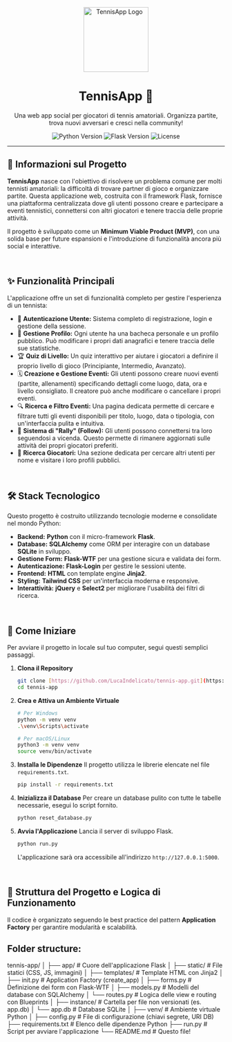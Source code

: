 <div align="center">
  <img src="https://raw.githubusercontent.com/LucaIndelicato/tennis-app/main/app/static/logo.png" alt="TennisApp Logo" width="150"/>
  <h1><b>TennisApp 🎾</b></h1>
  <p>Una web app social per giocatori di tennis amatoriali. Organizza partite, trova nuovi avversari e cresci nella community!</p>
  
  <p>
    <img src="https://img.shields.io/badge/Python-3.11+-blue.svg?style=for-the-badge&logo=python&logoColor=white" alt="Python Version">
    <img src="https://img.shields.io/badge/Flask-3.0+-black.svg?style=for-the-badge&logo=flask&logoColor=white" alt="Flask Version">
    <img src="https://img.shields.io/github/license/LucaIndelicato/tennis-app?style=for-the-badge" alt="License">
  </p>
</div>

---

## 🎯 Informazioni sul Progetto

**TennisApp** nasce con l'obiettivo di risolvere un problema comune per molti tennisti amatoriali: la difficoltà di trovare partner di gioco e organizzare partite. Questa applicazione web, costruita con il framework Flask, fornisce una piattaforma centralizzata dove gli utenti possono creare e partecipare a eventi tennistici, connettersi con altri giocatori e tenere traccia delle proprie attività.

Il progetto è sviluppato come un **Minimum Viable Product (MVP)**, con una solida base per future espansioni e l'introduzione di funzionalità ancora più social e interattive.

<br>

## ✨ Funzionalità Principali

L'applicazione offre un set di funzionalità completo per gestire l'esperienza di un tennista:

* 👤 **Autenticazione Utente:** Sistema completo di registrazione, login e gestione della sessione.
* 📝 **Gestione Profilo:** Ogni utente ha una bacheca personale e un profilo pubblico. Può modificare i propri dati anagrafici e tenere traccia delle sue statistiche.
* 🏆 **Quiz di Livello:** Un quiz interattivo per aiutare i giocatori a definire il proprio livello di gioco (Principiante, Intermedio, Avanzato).
* 🗓️ **Creazione e Gestione Eventi:** Gli utenti possono creare nuovi eventi (partite, allenamenti) specificando dettagli come luogo, data, ora e livello consigliato. Il creatore può anche modificare o cancellare i propri eventi.
* 🔍 **Ricerca e Filtro Eventi:** Una pagina dedicata permette di cercare e filtrare tutti gli eventi disponibili per titolo, luogo, data o tipologia, con un'interfaccia pulita e intuitiva.
* 🤝 **Sistema di "Rally" (Follow):** Gli utenti possono connettersi tra loro seguendosi a vicenda. Questo permette di rimanere aggiornati sulle attività dei propri giocatori preferiti.
* 🔎 **Ricerca Giocatori:** Una sezione dedicata per cercare altri utenti per nome e visitare i loro profili pubblici.

<br>

## 🛠️ Stack Tecnologico

Questo progetto è costruito utilizzando tecnologie moderne e consolidate nel mondo Python:

* **Backend:** **Python** con il micro-framework **Flask**.
* **Database:** **SQLAlchemy** come ORM per interagire con un database **SQLite** in sviluppo.
* **Gestione Form:** **Flask-WTF** per una gestione sicura e validata dei form.
* **Autenticazione:** **Flask-Login** per gestire le sessioni utente.
* **Frontend:** **HTML** con template engine **Jinja2**.
* **Styling:** **Tailwind CSS** per un'interfaccia moderna e responsive.
* **Interattività:** **jQuery** e **Select2** per migliorare l'usabilità dei filtri di ricerca.

<br>

## 🚀 Come Iniziare

Per avviare il progetto in locale sul tuo computer, segui questi semplici passaggi.

1.  **Clona il Repository**
    ```bash
    git clone [https://github.com/LucaIndelicato/tennis-app.git](https://github.com/LucaIndelicato/tennis-app.git)
    cd tennis-app
    ```

2.  **Crea e Attiva un Ambiente Virtuale**
    ```bash
    # Per Windows
    python -m venv venv
    .\venv\Scripts\activate

    # Per macOS/Linux
    python3 -m venv venv
    source venv/bin/activate
    ```

3.  **Installa le Dipendenze**
    Il progetto utilizza le librerie elencate nel file `requirements.txt`.
    ```bash
    pip install -r requirements.txt
    ```

4.  **Inizializza il Database**
    Per creare un database pulito con tutte le tabelle necessarie, esegui lo script fornito.
    ```bash
    python reset_database.py
    ```

5.  **Avvia l'Applicazione**
    Lancia il server di sviluppo Flask.
    ```bash
    python run.py
    ```
    L'applicazione sarà ora accessibile all'indirizzo `http://127.0.0.1:5000`.

<br>

## 📂 Struttura del Progetto e Logica di Funzionamento

Il codice è organizzato seguendo le best practice del pattern **Application Factory** per garantire modularità e scalabilità.

## Folder structure:
tennis-app/
│
├── app/                  # Cuore dell'applicazione Flask
│   ├── static/           # File statici (CSS, JS, immagini)
│   ├── templates/        # Template HTML con Jinja2
│   ├── init.py       # Application Factory (create_app)
│   ├── forms.py          # Definizione dei form con Flask-WTF
│   ├── models.py         # Modelli del database con SQLAlchemy
│   └── routes.py         # Logica delle view e routing con Blueprints
│
├── instance/             # Cartella per file non versionati (es. app.db)
│   └── app.db            # Database SQLite
│
├── venv/                 # Ambiente virtuale Python
│
├── config.py             # File di configurazione (chiavi segrete, URI DB)
├── requirements.txt      # Elenco delle dipendenze Python
├── run.py                # Script per avviare l'applicazione
└── README.md             # Questo file!
